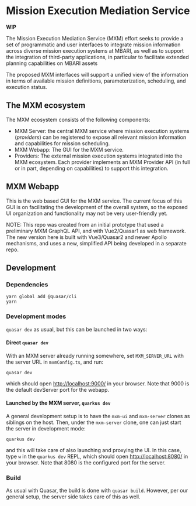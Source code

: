 # Mission Execution Mediation Service

**WIP**

The Mission Execution Mediation Service (MXM) effort seeks to provide a set of
programmatic and user interfaces to integrate mission information across
diverse mission execution systems at MBARI, as well as to support the integration
of third-party applications, in particular to facilitate extended planning
capabilities on MBARI assets

The proposed MXM interfaces will support a unified view of the information in terms
of available mission definitions, parameterization, scheduling, and execution status.

## The MXM ecosystem

The MXM ecosystem consists of the following components:

- MXM Server: the central MXM service where mission execution systems (_providers_)
  can be registered to expose all relevant mission information and capabilities for
  mission scheduling.
- MXM Webapp: The GUI for the MXM service.
- Providers: The external mission execution systems integrated into the MXM ecosystem.
  Each provider implements an MXM Provider API (in full or in part, depending on capabilities)
  to support this integration.

## MXM Webapp

This is the web based GUI for the MXM service.
The current focus of this GUI is on facilitating the development of the overall system,
so the exposed UI organization and functionality may not be very user-friendly yet.

NOTE:
This repo was created from an initial prototype that used a preliminary MXM GraphQL API,
and with Vue2/Quasar1 as web framework.
The new version here is built with Vue3/Quasar2 and newer Apollo mechanisms,
and uses a new, simplified API being developed in a separate repo.

## Development

### Dependencies

    yarn global add @quasar/cli
    yarn

### Development modes

`quasar dev` as usual, but this can be launched in two ways:

#### Direct `quasar dev`

With an MXM server already running somewhere, set `MXM_SERVER_URL` with the server URL
in `mxmConfig.ts`, and run:

    quasar dev

which should open <http://localhost:9000/> in your browser.
Note that 9000 is the default devServer port for the webapp.

#### Launched by the MXM server, `quarkus dev`

A general development setup is to have the `mxm-ui` and `mxm-server` clones as siblings on the host.
Then, under the `mxm-server` clone, one can just start the server in development mode:

    quarkus dev

and this will take care of also launching and proxying the UI.
In this case, type `w` in the `quarkus dev` REPL, which should
open <http://localhost:8080/> in your browser.
Note that 8080 is the configured port for the server.

### Build

As usual with Quasar, the build is done with `quasar build`.
However, per our general setup, the server side takes care of this as well.
